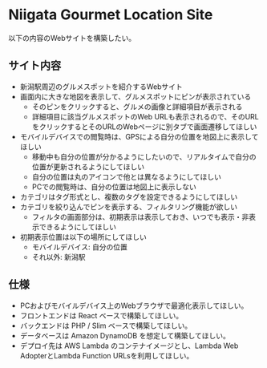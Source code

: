 # Niigata Gourmet Location Site

以下の内容のWebサイトを構築したい。

## サイト内容

- 新潟駅周辺のグルメスポットを紹介するWebサイト
- 画面内に大きな地図を表示して、グルメスポットにピンが表示されている
    - そのピンをクリックすると、グルメの画像と詳細項目が表示される
    - 詳細項目に該当グルメスポットのWeb URLも表示されるので、そのURLをクリックするとそのURLのWebページに別タブで画面遷移してほしい
- モバイルデバイスでの閲覧時は、GPSによる自分の位置を地図上に表示してほしい
    - 移動中も自分の位置が分かるようにしたいので、リアルタイムで自分の位置が更新されるようにしてほしい
    - 自分の位置は丸のアイコンで他とは異なるようにしてほしい
    - PCでの閲覧時は、自分の位置は地図上に表示しない
- カテゴリはタグ形式とし、複数のタグを設定できるようにしてほしい
- カテゴリを絞り込んでピンを表示する、フィルタリング機能が欲しい
    - フィルタの画面部分は、初期表示は表示しておき、いつでも表示・非表示できるようにしてほしい
- 初期表示位置は以下の場所にしてほしい
    - モバイルデバイス: 自分の位置
    - それ以外: 新潟駅

## 仕様

- PCおよびモバイルデバイス上のWebブラウザで最適化表示してほしい。
- フロントエンドは React ベースで構築してほしい。
- バックエンドは PHP / Slim ベースで構築してほしい。
- データベースは Amazon DynamoDB を想定して構築してほしい。
- デプロイ先は AWS Lambda のコンテナイメージとし、Lambda Web AdopterとLambda Function URLsを利用してほしい。
